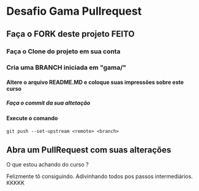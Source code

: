 # Desafio Gama Pullrequest

## Faça o FORK deste projeto FEITO

### Faça o Clone do projeto em sua conta

### Cria uma BRANCH iniciada em "gama/"

#### Altere o arquivo README.MD e coloque suas impressões sobre este curso

##### Faça o commit da sua altetação

#### Execute o comando

`git push --set-upstream <remote> <branch>`

## Abra um PullRequest com suas alterações

O que estou achando do curso ?

Felizmente tô consiguindo.
Adivinhando todos pos passos intermediários. KKKKK



